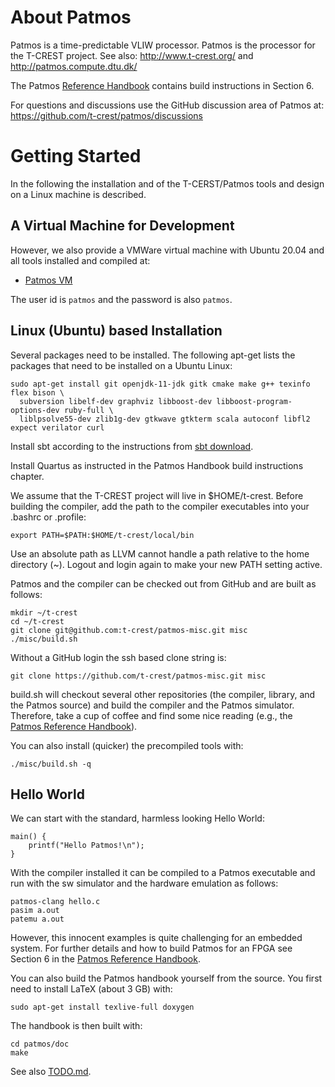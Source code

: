 About Patmos
============

Patmos is a time-predictable VLIW processor.
Patmos is the processor for the T-CREST project.
See also: http://www.t-crest.org/ and http://patmos.compute.dtu.dk/

The Patmos [Reference Handbook](http://patmos.compute.dtu.dk/patmos_handbook.pdf)
contains build instructions in Section 6.

For questions and discussions use the GitHub discussion area of Patmos at:
https://github.com/t-crest/patmos/discussions


Getting Started
===============

In the following the installation and of the T-CERST/Patmos tools and
design on a Linux machine is described.

## A Virtual Machine for Development

However, we also provide a
VMWare virtual machine with Ubuntu 20.04 and all tools installed and
compiled at:

 * [Patmos VM](https://patmos-download.compute.dtu.dk/patmos-training.zip)

The user id is ```patmos``` and the password is also ```patmos```.

## Linux (Ubuntu) based Installation

Several packages need to be installed.
The following apt-get lists the packages that need to be
installed on a Ubuntu Linux:

```
sudo apt-get install git openjdk-11-jdk gitk cmake make g++ texinfo flex bison \
  subversion libelf-dev graphviz libboost-dev libboost-program-options-dev ruby-full \
  liblpsolve55-dev zlib1g-dev gtkwave gtkterm scala autoconf libfl2 expect verilator curl
```

Install sbt according to the instructions from [sbt download](https://www.scala-sbt.org/1.x/docs/Installing-sbt-on-Linux.html).

Install Quartus as instructed in the Patmos Handbook build instructions chapter.

We assume that the T-CREST project will live in $HOME/t-crest.
Before building the compiler, add the path
to the compiler executables into your .bashrc or .profile:

    export PATH=$PATH:$HOME/t-crest/local/bin

Use an absolute path as LLVM cannot handle a path relative to the
home directory (~). Logout and login again to make your new PATH setting active.


Patmos and the compiler can be checked out from GitHub and are built as follows:

    mkdir ~/t-crest
    cd ~/t-crest
    git clone git@github.com:t-crest/patmos-misc.git misc
    ./misc/build.sh

Without a GitHub login the ssh based clone string is:

    git clone https://github.com/t-crest/patmos-misc.git misc

build.sh will checkout several other repositories (the compiler, library,
and the Patmos source) and build the compiler and the Patmos simulator.
Therefore, take a cup of coffee and find some nice reading
(e.g., the [Patmos Reference Handbook](http://patmos.compute.dtu.dk/patmos_handbook.pdf)).

You can also install (quicker) the precompiled tools with:

    ./misc/build.sh -q

## Hello World

We can start with the standard, harmless looking Hello
World:

    main() {
        printf("Hello Patmos!\n");
    }

With the compiler installed it can be compiled to a Patmos executable
and run with the sw simulator and the hardware emulation as follows:

    patmos-clang hello.c
    pasim a.out
    patemu a.out

However, this innocent examples is quite challenging for an embedded system.
For further details and how to build Patmos for an FPGA see Section 6 in the
[Patmos Reference Handbook](http://patmos.compute.dtu.dk/patmos_handbook.pdf).

You can also build the Patmos handbook yourself from the source.
You first need to install LaTeX (about 3 GB) with:

    sudo apt-get install texlive-full doxygen

The handbook is then built with:

    cd patmos/doc
    make

See also [TODO.md](TODO.md).
